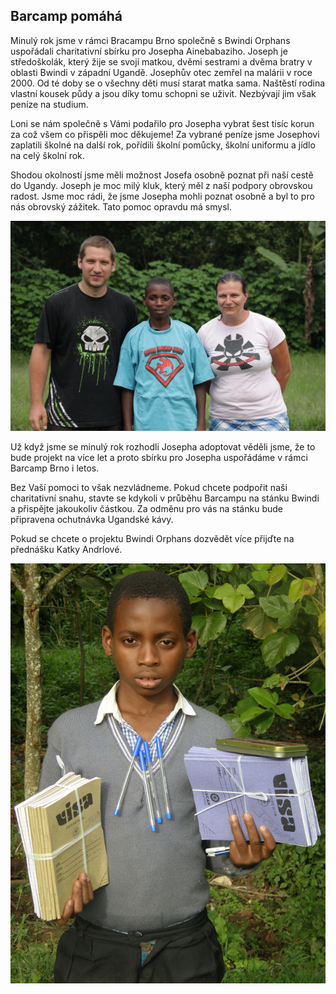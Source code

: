 Barcamp pomáhá
------------------

Minulý rok jsme v rámci Bracampu Brno společně s Bwindi Orphans uspořádali charitativní sbírku pro Josepha Ainebabaziho. Joseph je středoškolák, který žije se svojí matkou, dvěmi sestrami a dvěma bratry v oblasti Bwindi v západní Ugandě. Josephův otec zemřel na malárii v roce 2000. Od té doby se o všechny děti musí starat matka sama. Naštěstí rodina vlastní kousek půdy a jsou díky tomu schopni se uživit. Nezbývají jim však peníze na studium. 

Loni se nám společně s Vámi podařilo pro Josepha vybrat šest tisíc korun za což všem co přispěli moc děkujeme! Za vybrané peníze jsme Josephovi zaplatili školné na další rok, pořídili školní pomůcky, školní uniformu a jídlo na celý školní rok. 

Shodou okolností jsme měli možnost Josefa osobně poznat při naší cestě do Ugandy. Joseph je moc milý kluk, který měl z naší podpory obrovskou radost. Jsme moc rádi, že jsme Josepha mohli poznat osobně a byl to pro nás obrovský zážitek. Tato pomoc opravdu má smysl.

![Joseph Ainebabazi](/static/img/joseph2014_1.jpg "Joseph Ainebabazi")

Už když jsme se minulý rok rozhodli Josepha adoptovat věděli jsme, že to bude projekt na více let a proto sbírku pro Josepha uspořádáme v rámci Barcamp Brno i letos.

Bez Vaší pomoci to však nezvládneme. Pokud chcete podpořit naši charitativní snahu, stavte se kdykoli v průběhu Barcampu na stánku Bwindi a přispějte jakoukoliv částkou. Za odměnu pro vás na stánku bude připravena ochutnávka Ugandské kávy.

Pokud se chcete o projektu Bwindi Orphans dozvědět více přijďte na přednášku Katky Andrlové.

![Joseph Ainebabazi](/static/img/joseph2014_2.jpg "Joseph Ainebabazi")
